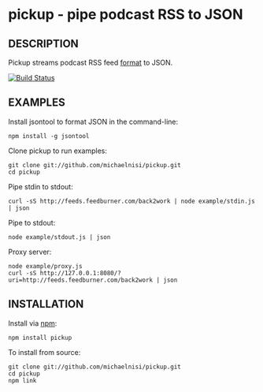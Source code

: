 # pickup - pipe podcast RSS to JSON

## DESCRIPTION

Pickup streams podcast RSS feed [format](http://www.apple.com/itunes/podcasts/specs.html) to JSON.

[![Build Status](https://secure.travis-ci.org/michaelnisi/pickup.png)](http://travis-ci.org/michaelnisi/pickup)

## EXAMPLES
    
Install jsontool to format JSON in the command-line:

    npm install -g jsontool
    
Clone pickup to run examples:
    
    git clone git://github.com/michaelnisi/pickup.git
    cd pickup
  
Pipe stdin to stdout:
  
    curl -sS http://feeds.feedburner.com/back2work | node example/stdin.js | json


Pipe to stdout:
    
    node example/stdout.js | json

Proxy server:
    
    node example/proxy.js
    curl -sS http://127.0.0.1:8080/?uri=http://feeds.feedburner.com/back2work | json

## INSTALLATION

Install via [npm](http://npmjs.org/):

    npm install pickup

To install from source:

    git clone git://github.com/michaelnisi/pickup.git 
    cd pickup
    npm link
